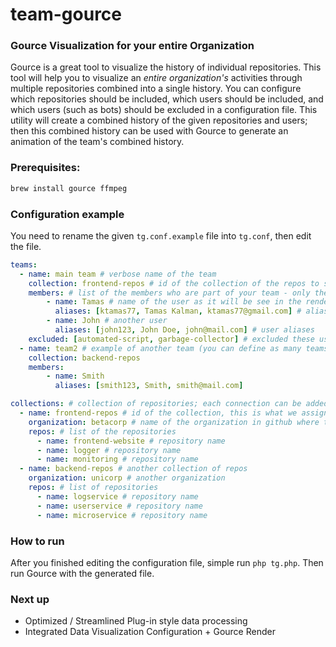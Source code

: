 # team-gource
### Gource Visualization for your entire Organization

Gource is a great tool to visualize the history of individual repositories.
This tool will help you to visualize an *entire organization's* activities through multiple repositories combined into a single history. You can configure which repositories should be included, which users should be included, and which users (such as bots) should be excluded in a configuration file. This utility will create a combined history of the given repositories and users; then this combined history can be used with Gource to generate an animation of the team's combined history.

### Prerequisites:
```bash
brew install gource ffmpeg
```

### Configuration example

You need to rename the given `tg.conf.example` file into `tg.conf`, then edit the file.

```yaml
teams:
  - name: main team # verbose name of the team
    collection: frontend-repos # id of the collection of the repos to scan
    members: # list of the members who are part of your team - only these users will be part of the animation
        - name: Tamas # name of the user as it will be see in the rendered animation
          aliases: [ktamas77, Tamas Kalman, ktamas77@gmail.com] # aliases of the user (it will be combined into one)
        - name: John # another user
          aliases: [john123, John Doe, john@mail.com] # user aliases
    excluded: [automated-script, garbage-collector] # excluded these users; put here the bots, if you have any
  - name: team2 # example of another team (you can define as many teams as needed)
    collection: backend-repos
    members:
        - name: Smith
          aliases: [smith123, Smith, smith@mail.com]

collections: # collection of repositories; each connection can be added to a team above
  - name: frontend-repos # id of the collection, this is what we assign for the teams above
    organization: betacorp # name of the organization in github where the repos are belong to
    repos: # list of the repositories
      - name: frontend-website # repository name
      - name: logger # repository name
      - name: monitoring # repository name
  - name: backend-repos # another collection of repos
    organization: unicorp # another organization
    repos: # list of repositories
      - name: logservice # repository name
      - name: userservice # repository name
      - name: microservice # repository name
```

### How to run

After you finished editing the configuration file, simple run `php tg.php`. 
Then run Gource with the generated file.

### Next up

* Optimized / Streamlined Plug-in style data processing
* Integrated Data Visualization Configuration + Gource Render



